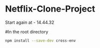 # Netflix-Clone-Project

Start again at - 14.44.32


#In the root directory
``` bash
npm install --save-dev cross-env
```
